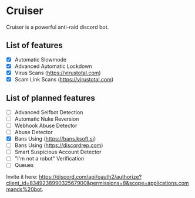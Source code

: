 # Cruiser
Cruiser is a powerful anti-raid discord bot.

## List of features

- [x] Automatic Slowmode
- [x] Advanced Automatic Lockdown
- [x] Virus Scans (https://virustotal.com)
- [x] Scam Link Scans (https://virustotal.com)

## List of planned features

- [ ] Advanced Selfbot Detection
- [ ] Automatic Nuke Reversion
- [ ] Webhook Abuse Detector
- [ ] Abuse Detector
- [x] Bans Using (https://bans.ksoft.si)
- [ ] Bans Using (https://discordrep.com)
- [ ] Smart Suspicious Account Detector
- [ ] "I'm not a robot" Verification
- [ ] Queues

Invite it here: https://discord.com/api/oauth2/authorize?client_id=834923899032567900&permissions=8&scope=applications.commands%20bot. 
